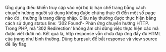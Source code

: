 Ứng dụng điều khiển truy cập vào nội bộ bị hạn chế trang bằng cách chuyển hướng người sử dụng không được chứng thực đi đến một số page nào đó , thường là trang đăng nhập.
Điều này thường được thực hiện bằng cách sử dụng status line:  '302 Found'- Phản ứng chuyển hướng HTTP.
Trong PHP, mã  '302 Redirection' không ám chỉ dừng việc thực hiện các
mã được viết dưới nó. Kết quả là, http response vẫn chứa
đáp ứng đầy đủ HTML của trang như bình thường. Dùng burpsuit để bắt response và view source để lấy flag